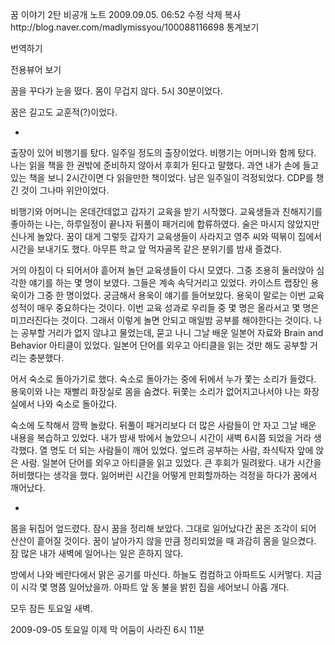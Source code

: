 꿈 이야기 2탄  비공개   노트
2009.09.05. 06:52   수정   삭제
복사http://blog.naver.com/madlymissyou/100088116698
통계보기

번역하기

전용뷰어 보기

꿈을 꾸다가 눈을 떴다.
몸이 무겁지 않다.
5시 30분이었다.

꿈은 길고도 교훈적(?)이었다.

*

출장이 있어 비행기를 탔다.
일주일 정도의 출장이었다.
비행기는 어머니와 함께 탔다.
나는 읽을 책을 한 권밖에 준비하지 않아서 후회가 된다고 말했다.
과연 내가 손에 들고 있는 책을 보니 2시간이면 다 읽을만한 책이었다.
남은 일주일이 걱정되었다.
CDP를 챙긴 것이 그나마 위안이었다.

비행기와 어머니는 온데간데없고 갑자기 교육을 받기 시작했다.
교육생들과 친해지기를 좋아하는 나는,
하루일정이 끝나자 뒤풀이 패거리에 합류하였다.
술은 마시지 않았지만 신나게 놀았다.
꿈이 대게 그렇듯 갑자기 교육생들이 사라지고 영주 씨와 떡볶이 집에서 시간을 보내기도 했다.
아무튼 학교 앞 먹자골목 같은 분위기를 밤새 즐겼다.

거의 아침이 다 되어서야 흩어져 놀던 교육생들이 다시 모였다.
그중 조용히 둘러앉아 심각한 얘기를 하는 몇 명이 보였다.
그들은 계속 속닥거리고 있었다.
카이스트 랩장인 용욱이가 그중 한 명이었다.
궁금해서 용욱이 얘기를 들어보았다.
용욱이 말로는 이번 교육 성적이 매우 중요하다는 것이다.
이번 교육 성과로 우리들 중 몇 명은 올라서고 몇 명은 미끄러진다는 것이다.
그래서 이렇게 놀면 안되고 매일밤 공부를 해야한다는 것이다.
나는 공부할 거리가 없지 않냐고 물었는데,
묻고 나니 그날 배운 일본어 자료와 Brain and Behavior 아티클이 있었다.
일본어 단어를 외우고 아티클을 읽는 것만 해도 공부할 거리는 충분했다.

어서 숙소로 돌아가기로 했다.
숙소로 돌아가는 중에 뒤에서 누가 쫓는 소리가 들렸다.
용욱이와 나는 재빨리 화장실로 몸을 숨겼다.
뒤쫓는 소리가 없어지고나서야 나는 화장실에서 나와 숙소로 돌아갔다.

숙소에 도착해서 깜짝 놀랐다.
뒤풀이 패거리보다 더 많은 사람들이 안 자고 그날 배운 내용을 복습하고 있었다.
내가 밤새 밖에서 놀았으니 시간이 새벽 6시쯤 되었을 거라 생각했다.
열 명도 더 되는 사람들이 깨어 있었다.
엎드려 공부하는 사람, 좌식탁자 앞에 앉은 사람.
일본어 단어를 외우고 아티클을 읽고 있었다.
큰 후회가 밀려왔다.
내가 시간을 허비했다는 생각을 했다.
잃어버린 시간을 어떻게 만회할까하는 걱정을 하다가 꿈에서 깨어났다.

*

몸을 뒤집어 엎드렸다.
잠시 꿈을 정리해 보았다.
그대로 일어났다간 꿈은 조각이 되어 산산이 흩어질 것이다.
꿈이 날아가지 않을 만큼 정리되었을 때 과감히 몸을 일으켰다.
잠 많은 내가 새벽에 일어나는 일은 흔하지 않다.

방에서 나와 베란다에서 맑은 공기를 마신다.
하늘도 컴컴하고 아파트도 시커멓다.
지금 이 시각 몇 명쯤 일어났을까.
아파트 앞 동 불을 밝힌 집을 세어보니 아홉 개다.

모두 잠든 토요일 새벽.


2009-09-05 토요일
이제 막 어둠이 사라진 6시 11분
